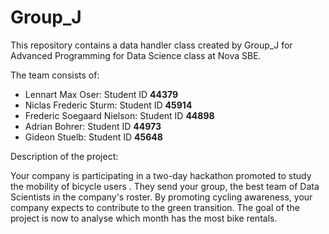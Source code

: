 # Group_J
This repository contains a data handler class created by Group_J for Advanced Programming for Data Science class at Nova SBE.

The team consists of:

- Lennart Max Oser: Student ID **44379**
- Niclas Frederic Sturm: Student ID **45914**
- Frederic Soegaard Nielson: Student ID **44898**
- Adrian Bohrer: Student ID **44973**
- Gideon Stuelb: Student ID **45648**

Description of the project:

Your company is participating in a two-day hackathon promoted to study the mobility of bicycle users . They send your group, the best team of Data Scientists in the company's roster. By promoting cycling awareness, your company expects to contribute to the green transition.
The goal of the project is now to analyse which month has the most bike rentals.